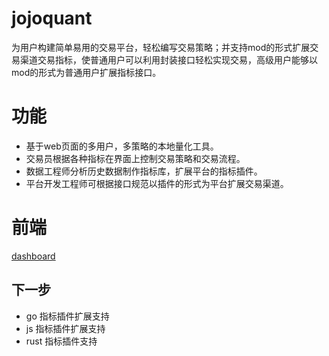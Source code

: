 # jojoquant

为用户构建简单易用的交易平台，轻松编写交易策略；并支持mod的形式扩展交易渠道交易指标，使普通用户可以利用封装接口轻松实现交易，高级用户能够以mod的形式为普通用户扩展指标接口。

# 功能 
 - 基于web页面的多用户，多策略的本地量化工具。
 - 交易员根据各种指标在界面上控制交易策略和交易流程。
 - 数据工程师分析历史数据制作指标库，扩展平台的指标插件。
 - 平台开发工程师可根据接口规范以插件的形式为平台扩展交易渠道。

# 前端
[dashboard](https://github.com/gogoquant/jojoquant-dashboard)

## 下一步
- go 指标插件扩展支持
- js 指标插件扩展支持
- rust 指标插件支持


